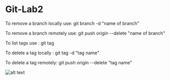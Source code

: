 # Git-Lab2

To remove a branch locally use:
git branch -d "name of branch"

To remove a branch remotely use:
git push origin --delete "name of branch"

To list tags use :
git tag

To delete a tag locally :
git tag -d "tag name"

To delete a tag remotely:
git push origin --delete "tag name"

![alt text](https://upload.wikimedia.org/wikipedia/commons/thumb/e/e0/Git-logo.svg/800px-Git-logo.svg.png)
